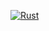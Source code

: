 [![Rust](https://github.com/karun012/timesince/actions/workflows/rust.yml/badge.svg)](https://github.com/karun012/timesince/actions/workflows/rust.yml)
